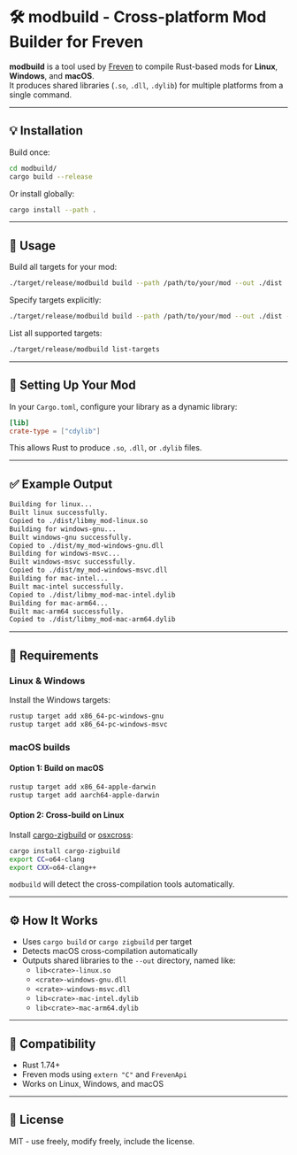 # 🛠️ modbuild - Cross-platform Mod Builder for Freven

**modbuild** is a tool used by [Freven](https://discord.gg/zKY3Tkk837) to compile Rust-based mods for **Linux**, **Windows**, and **macOS**.  
It produces shared libraries (`.so`, `.dll`, `.dylib`) for multiple platforms from a single command.

---

## 💡 Installation

Build once:

```bash
cd modbuild/
cargo build --release
```

Or install globally:

```bash
cargo install --path .
```

---

## 🚀 Usage

Build all targets for your mod:

```bash
./target/release/modbuild build --path /path/to/your/mod --out ./dist
```

Specify targets explicitly:

```bash
./target/release/modbuild build --path /path/to/your/mod --out ./dist --targets linux,windows-gnu,windows-msvc,mac-intel,mac-arm64
```

List all supported targets:

```bash
./target/release/modbuild list-targets
```

---

## 📁 Setting Up Your Mod

In your `Cargo.toml`, configure your library as a dynamic library:

```toml
[lib]
crate-type = ["cdylib"]
```

This allows Rust to produce `.so`, `.dll`, or `.dylib` files.

---

## ✅ Example Output

```bash
Building for linux...
Built linux successfully.
Copied to ./dist/libmy_mod-linux.so
Building for windows-gnu...
Built windows-gnu successfully.
Copied to ./dist/my_mod-windows-gnu.dll
Building for windows-msvc...
Built windows-msvc successfully.
Copied to ./dist/my_mod-windows-msvc.dll
Building for mac-intel...
Built mac-intel successfully.
Copied to ./dist/libmy_mod-mac-intel.dylib
Building for mac-arm64...
Built mac-arm64 successfully.
Copied to ./dist/libmy_mod-mac-arm64.dylib
```

---

## 🧠 Requirements

### Linux & Windows

Install the Windows targets:

```bash
rustup target add x86_64-pc-windows-gnu
rustup target add x86_64-pc-windows-msvc
```

### macOS builds

#### Option 1: Build on macOS

```bash
rustup target add x86_64-apple-darwin
rustup target add aarch64-apple-darwin
```

#### Option 2: Cross-build on Linux

Install [cargo-zigbuild](https://github.com/messense/cargo-zigbuild) or [osxcross](https://github.com/tpoechtrager/osxcross):

```bash
cargo install cargo-zigbuild
export CC=o64-clang
export CXX=o64-clang++
```

`modbuild` will detect the cross-compilation tools automatically.

---

## ⚙️ How It Works

- Uses `cargo build` or `cargo zigbuild` per target
- Detects macOS cross-compilation automatically
- Outputs shared libraries to the `--out` directory, named like:
  - `lib<crate>-linux.so`
  - `<crate>-windows-gnu.dll`
  - `<crate>-windows-msvc.dll`
  - `lib<crate>-mac-intel.dylib`
  - `lib<crate>-mac-arm64.dylib`

---

## 🧩 Compatibility

- Rust 1.74+
- Freven mods using `extern "C"` and `FrevenApi`
- Works on Linux, Windows, and macOS

---

## 📜 License

MIT - use freely, modify freely, include the license.